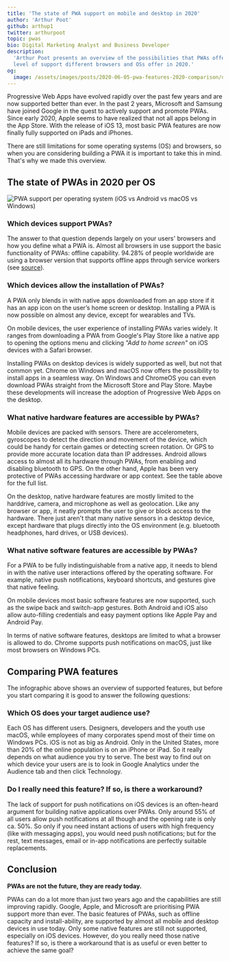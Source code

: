 ```yaml
---
title: 'The state of PWA support on mobile and desktop in 2020'
author: 'Arthur Poot'
github: arthup1
twitter: arthurpoot
topic: pwas
bio: Digital Marketing Analyst and Business Developer
description:
  'Arthur Poot presents an overview of the possibilities that PWAs offer and the
  level of support different browsers and OSs offer in 2020.'
og:
  image: /assets/images/posts/2020-06-05-pwa-features-2020-comparison/og-image.png
---
```


Progressive Web Apps have evolved rapidly over the past few years and are now
supported better than ever. In the past 2 years, Microsoft and Samsung have
joined Google in the quest to actively support and promote PWAs. Since early
2020, Apple seems to have realized that not all apps belong in the App Store.
With the release of iOS 13, most basic PWA features are now finally fully
supported on iPads and iPhones.

There are still limitations for some operating systems (OS) and browsers, so
when you are considering building a PWA it is important to take this in mind.
That's why we made this overview.

<!--break-->

## The state of PWAs in 2020 per OS

![PWA support per operating system (iOS vs Android vs macOS vs Windows)](/assets/images/posts/2020-06-05-pwa-features-2020-comparison/infographic.png#@900-1800)

### Which devices support PWAs?

The answer to that question depends largely on your users' browsers and how you
define what a PWA is. Almost all browsers in use support the basic functionality
of PWAs: offline capability. 94.28% of people worldwide are using a browser
version that supports offline apps through service workers (see
[source](https://caniuse.com/#feat=serviceworkers)).

### Which devices allow the installation of PWAs?

A PWA only blends in with native apps downloaded from an app store if it has an
app icon on the user’s home screen or desktop. Installing a PWA is now possible
on almost any device, except for wearables and TVs.

On mobile devices, the user experience of installing PWAs varies widely. It
ranges from downloading a PWA from Google's Play Store like a native app to
opening the options menu and clicking _"Add to home screen"_ on iOS devices with
a Safari browser.

Installing PWAs on desktop devices is widely supported as well, but not that
common yet. Chrome on Windows and macOS now offers the possibility to install
apps in a seamless way. On Windows and ChromeOS you can even download PWAs
straight from the Microsoft Store and Play Store. Maybe these developments will
increase the adoption of Progressive Web Apps on the desktop.

### What native hardware features are accessible by PWAs?

Mobile devices are packed with sensors. There are accelerometers, gyroscopes to
detect the direction and movement of the device, which could be handy for
certain games or detecting screen rotation. Or GPS to provide more accurate
location data than IP addresses. Android allows access to almost all its
hardware through PWAs, from enabling and disabling bluetooth to GPS. On the
other hand, Apple has been very protective of PWAs accessing hardware or app
context. See the table above for the full list.

On the desktop, native hardware features are mostly limited to the harddrive,
camera, and microphone as well as geolocation. Like any browser or app, it
neatly prompts the user to give or block access to the hardware. There just
aren't that many native sensors in a desktop device, except hardware that plugs
directly into the OS environment (e.g. bluetooth headphones, hard drives, or USB
devices).

### What native software features are accessible by PWAs?

For a PWA to be fully indistinguishable from a native app, it needs to blend in
with the native user interactions offered by the operating software. For
example, native push notifications, keyboard shortcuts, and gestures give that
native feeling.

On mobile devices most basic software features are now supported, such as the
swipe back and switch-app gestures. Both Android and iOS also allow auto-filling
credentials and easy payment options like Apple Pay and Android Pay.

In terms of native software features, desktops are limited to what a browser is
allowed to do. Chrome supports push notifications on macOS, just like most
browsers on Windows PCs.

## Comparing PWA features

The infographic above shows an overview of supported features, but before you
start comparing it is good to answer the following questions:

### Which OS does your target audience use?

Each OS has different users. Designers, developers and the youth use macOS,
while employees of many corporates spend most of their time on Windows PCs. iOS
is not as big as Android. Only in the United States, more than 20% of the online
population is on an iPhone or iPad. So it really depends on what audience you
try to serve. The best way to find out on which device your users are is to look
in Google Analytics under the Audience tab and then click Technology.

### Do I really need this feature? If so, is there a workaround?

The lack of support for push notifications on iOS devices is an often-heard
argument for building native applications over PWAs. Only around 55% of all
users allow push notifications at all though and the opening rate is only ca.
50%. So only if you need instant actions of users with high frequency (like with
messaging apps), you would need push notifications; but for the rest, text
messages, email or in-app notifications are perfectly suitable replacements.

## Conclusion

**PWAs are not the future, they are ready today.**

PWAs can do a lot more than just two years ago and the capabilities are still
improving rapidly. Google, Apple, and Microsoft are prioritising PWA support
more than ever. The basic features of PWAs, such as offline capacity and
install-ability, are supported by almost all mobile and desktop devices in use
today. Only some native features are still not supported, especially on iOS
devices. However, do you really need those native features? If so, is there a
workaround that is as useful or even better to achieve the same goal?
